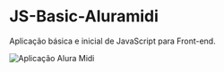 # JS-Basic-Aluramidi

Aplicação básica e inicial de JavaScript para Front-end.

<img src="/imagens/AluraMidi.png" alt="Aplicação Alura Midi">
